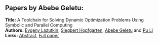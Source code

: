 <h2>Papers by Abebe Geletu:</h2>
<p>
<b>Title:</b> A Toolchain for Solving Dynamic Optimization Problems Using Symbolic and Parallel Computing<br />
<b>Authors:</b> <a href="../authors/author_176.html">Evgeny Lazutkin</a>, <a href="../authors/author_141.html">Siegbert Hopfgarten</a>, <a href="../authors/author_102.html">Abebe Geletu</a> and <a href="../authors/author_180.html">Pu Li</a><br />
<b>Links:</b> <a href="../abstracts/abstract_33.pdf">Abstract</a>, <a href="../submissions/ecp15118311_LazutkinHopfgartenGeletuLi.pdf">Full paper</a>
</p>